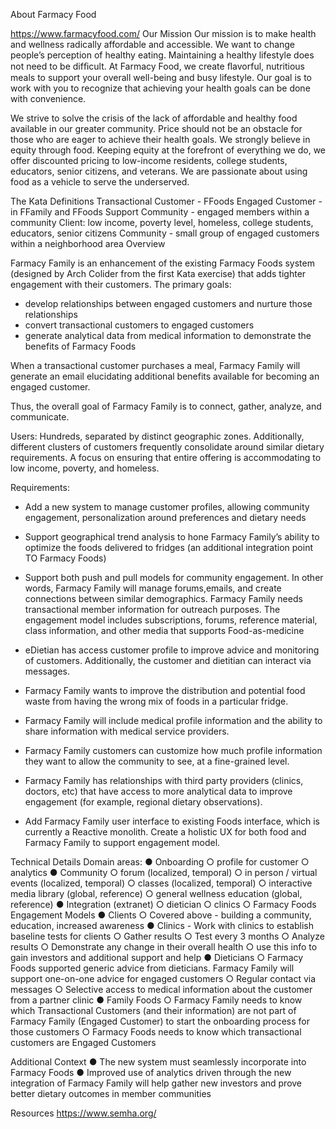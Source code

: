About Farmacy Food

https://www.farmacyfood.com/
Our Mission
Our mission is to make health and wellness radically affordable and accessible.
We want to change people’s perception of healthy eating. Maintaining a healthy lifestyle does not need to be difﬁcult. At Farmacy Food, we create ﬂavorful, nutritious meals to support your overall well-being and busy lifestyle. Our goal is to work with you to recognize that achieving your health goals can be done with convenience.

We strive to solve the crisis of the lack of affordable and healthy food available in our greater community. Price should not be an obstacle for those who are eager to achieve their health goals. We strongly believe in equity through food. Keeping equity at the forefront of everything we do, we offer discounted pricing to low-income residents, college students, educators, senior citizens, and veterans. We are passionate about using food as a vehicle to serve the underserved.

The Kata 
Definitions
Transactional Customer - FFoods
Engaged Customer - in FFamily and FFoods
Support Community - engaged members within a community
Client: low income, poverty level, homeless, college students, educators, senior citizens
Community - small group of engaged customers within a neighborhood area
Overview

Farmacy Family is an enhancement of the existing Farmacy Foods system (designed by Arch Colider from the first Kata exercise) that adds tighter engagement with their customers. The primary goals:

- develop relationships between engaged customers and nurture those relationships
- convert transactional customers to engaged customers
- generate analytical data from medical information to demonstrate the benefits of Farmacy Foods

When a transactional customer purchases a meal, Farmacy Family will generate an email elucidating additional benefits available for becoming an engaged customer.

Thus, the overall goal of Farmacy Family is to connect, gather, analyze, and communicate.

Users: Hundreds, separated by distinct geographic zones. Additionally, different clusters of customers frequently consolidate around similar dietary requirements. A focus on ensuring that entire offering is accommodating to low income, poverty, and homeless.

Requirements:

* Add a new system to manage customer profiles, allowing community engagement, personalization around preferences and dietary needs

* Support geographical trend analysis to hone Farmacy Family’s ability to optimize the foods delivered to fridges (an additional integration point TO Farmacy Foods)

* Support both push and pull models for community engagement. In other words, Farmacy Family will manage forums,emails, and create connections between similar demographics. Farmacy Family needs transactional member information for outreach purposes. The engagement model includes subscriptions, forums, reference material, class information, and other media that supports Food-as-medicine

* eDietian has access customer profile to improve advice and monitoring of customers. Additionally, the customer and dietitian can interact via messages.

* Farmacy Family wants to improve the distribution and potential food waste from having the wrong mix of foods in a particular fridge.

* Farmacy Family will include medical profile information and the ability to share information with medical service providers. 

* Farmacy Family customers can customize how much profile information they want to allow the community to see, at a fine-grained level.

* Farmacy Family has relationships with third party providers (clinics, doctors, etc) that have access to more analytical data to improve engagement (for example, regional dietary observations). 

* Add Farmacy Family user interface to existing Foods interface, which is currently a Reactive monolith. Create a holistic UX for both food and Farmacy Family to support engagement model.  

Technical Details
Domain areas:
●	Onboarding
○	profile for customer
○	analytics
●	Community
○	forum (localized, temporal)
○	in person / virtual events (localized, temporal)
○	classes (localized, temporal)
○	interactive media library (global, reference)
○	general wellness education (global, reference)
●	Integration (extranet)
○	dietician 
○	clinics
○	Farmacy Foods
Engagement Models
●	Clients
○	Covered above - building a community, education, increased awareness
●	Clinics - Work with clinics to establish baseline tests for clients
○	Gather results
○	Test every 3 months
○	Analyze results
○	Demonstrate any change in their overall health
○	use this info to gain investors and additional support and help
●	Dieticians
○	Farmacy Foods supported generic advice from dieticians. Farmacy Family will support one-on-one advice for engaged customers
○	Regular contact via messages
○	Selective access to medical information about the customer from a partner clinic
●	Family Foods
○	Farmacy Family needs to know which Transactional Customers (and their information) are not part of Farmacy Family (Engaged Customer) to start the onboarding process for those customers
○	Farmacy Foods needs to know which transactional customers are Engaged Customers


Additional Context
●	The new system must seamlessly incorporate into Farmacy Foods
●	Improved use of analytics driven through the new integration of Farmacy Family will help gather new investors and prove better dietary outcomes in member communities


Resources
https://www.semha.org/

